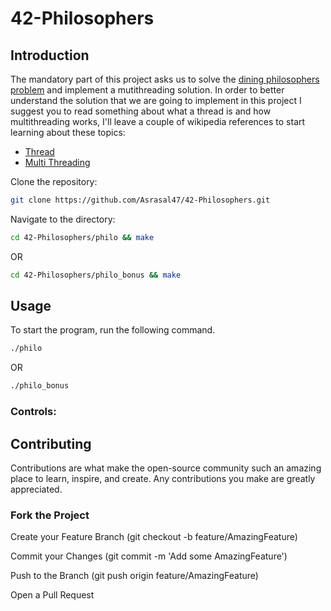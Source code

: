 # 42-Philosophers

## Introduction
The mandatory part of this project asks us to solve the <a href='https://en.wikipedia.org/wiki/Dining_philosophers_problem'>dining philosophers problem</a> and 
implement a mutithreading solution. In order to better understand the solution that we are going to implement in this project I suggest you to read something about what
a thread is and how multithreading works, I'll leave a couple of wikipedia references to start learning about these topics:
<ul>
<li><a href='https://en.wikipedia.org/wiki/Thread_(computing)'>Thread</a></li>
<li><a href='https://en.wikipedia.org/wiki/Multithreading_(computer_architecture)'>Multi Threading</a></li>
</ul>

Clone the repository:
```sh
git clone https://github.com/Asrasal47/42-Philosophers.git
```
Navigate to the directory:
```sh
cd 42-Philosophers/philo && make
```
OR
```sh
cd 42-Philosophers/philo_bonus && make
```

## Usage
To start the program, run the following command.
```sh
./philo
```
OR
```sh
./philo_bonus
```

### Controls:


## Contributing
Contributions are what make the open-source community such an amazing place to learn, inspire, and create.
Any contributions you make are greatly appreciated.

### Fork the Project
Create your Feature Branch (git checkout -b feature/AmazingFeature)

Commit your Changes (git commit -m 'Add some AmazingFeature')

Push to the Branch (git push origin feature/AmazingFeature)

Open a Pull Request
